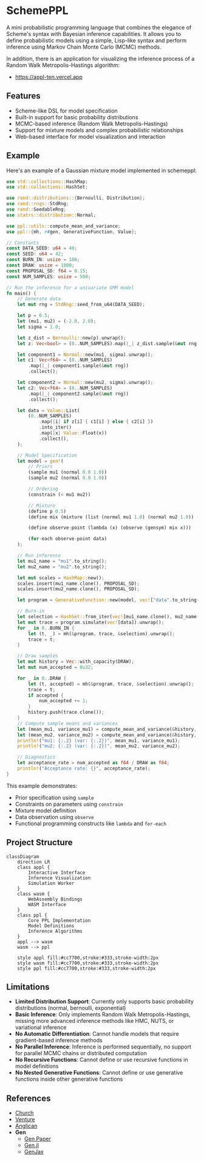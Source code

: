 # SchemePPL

A mini probabilistic programming language that combines the elegance of Scheme's syntax with Bayesian inference capabilities. It allows you to define probabilistic models using a simple, Lisp-like syntax and perform inference using Markov Chain Monte Carlo (MCMC) methods.

In addition, there is an application for visualizing the inference process of a Random Walk Metropolis-Hastings algorithm:

- https://appl-ten.vercel.app

## Features

- Scheme-like DSL for model specification
- Built-in support for basic probability distributions
- MCMC-based inference (Random Walk Metropolis-Hastings)
- Support for mixture models and complex probabilistic relationships
- Web-based interface for model visualization and interaction

## Example

Here's an example of a Gaussian mixture model implemented in schemeppl:

```rust
use std::collections::HashMap;
use std::collections::HashSet;

use rand::distributions::{Bernoulli, Distribution};
use rand::rngs::StdRng;
use rand::SeedableRng;
use statrs::distribution::Normal;

use ppl::utils::compute_mean_and_variance;
use ppl::{mh, r#gen, GenerativeFunction, Value};

// Constants
const DATA_SEED: u64 = 40;
const SEED: u64 = 42;
const BURN_IN: usize = 100;
const DRAW: usize = 1000;
const PROPOSAL_SD: f64 = 0.15;
const NUM_SAMPLES: usize = 500;

// Run the inference for a univariate GMM model
fn main() {
    // Generate data
    let mut rng = StdRng::seed_from_u64(DATA_SEED);

    let p = 0.5;
    let (mu1, mu2) = (-2.0, 2.0);
    let sigma = 1.0;

    let z_dist = Bernoulli::new(p).unwrap();
    let z: Vec<bool> = (0..NUM_SAMPLES).map(|_| z_dist.sample(&mut rng)).collect();

    let component1 = Normal::new(mu1, sigma).unwrap();
    let c1: Vec<f64> = (0..NUM_SAMPLES)
        .map(|_| component1.sample(&mut rng))
        .collect();

    let component2 = Normal::new(mu2, sigma).unwrap();
    let c2: Vec<f64> = (0..NUM_SAMPLES)
        .map(|_| component2.sample(&mut rng))
        .collect();

    let data = Value::List(
        (0..NUM_SAMPLES)
            .map(|i| if z[i] { c1[i] } else { c2[i] })
            .into_iter()
            .map(|x| Value::Float(x))
            .collect(),
    );

    // Model Specification
    let model = gen!(
        // Priors
        (sample mu1 (normal 0.0 1.0))
        (sample mu2 (normal 0.0 1.0))

        // Ordering
        (constrain (< mu1 mu2))

        // Mixture
        (define p 0.5)
        (define mix (mixture (list (normal mu1 1.0) (normal mu2 1.0)) (list p (- 1.0 p))))

        (define observe-point (lambda (x) (observe (gensym) mix x)))

        (for-each observe-point data)
    );

    // Run inference
    let mu1_name = "mu1".to_string();
    let mu2_name = "mu2".to_string();

    let mut scales = HashMap::new();
    scales.insert(mu1_name.clone(), PROPOSAL_SD);
    scales.insert(mu2_name.clone(), PROPOSAL_SD);

    let program = GenerativeFunction::new(model, vec!["data".to_string()], scales, SEED);

    // Burn-in
    let selection = HashSet::from_iter(vec![mu1_name.clone(), mu2_name.clone()]);
    let mut trace = program.simulate(vec![data]).unwrap();
    for _ in 0..BURN_IN {
        let (t, _) = mh(&program, trace, &selection).unwrap();
        trace = t;
    }

    // Draw samples
    let mut history = Vec::with_capacity(DRAW);
    let mut num_accepted = 0u32;

    for _ in 0..DRAW {
        let (t, accepted) = mh(&program, trace, &selection).unwrap();
        trace = t;
        if accepted {
            num_accepted += 1;
        }
        history.push(trace.clone());
    }
    // Compute sample means and variances
    let (mean_mu1, variance_mu1) = compute_mean_and_variance(&history, &mu1_name);
    let (mean_mu2, variance_mu2) = compute_mean_and_variance(&history, &mu2_name);
    println!("mu1: {:.2} (var: {:.2})", mean_mu1, variance_mu1);
    println!("mu2: {:.2} (var: {:.2})", mean_mu2, variance_mu2);

    // Diagnostics
    let acceptance_rate = num_accepted as f64 / DRAW as f64;
    println!("Acceptance rate: {}", acceptance_rate);
}

```

This example demonstrates:

- Prior specification using `sample`
- Constraints on parameters using `constrain`
- Mixture model definition
- Data observation using `observe`
- Functional programming constructs like `lambda` and `for-each`

## Project Structure

```mermaid
classDiagram
    direction LR
    class appl {
        Interactive Interface
        Inference Visualization
        Simulation Worker
    }
    class wasm {
        WebAssembly Bindings
        WASM Interface
    }
    class ppl {
        Core PPL Implementation
        Model Definitions
        Inference Algorithms
    }
    appl --> wasm
    wasm --> ppl

    style appl fill:#cc7700,stroke:#333,stroke-width:2px
    style wasm fill:#cc7700,stroke:#333,stroke-width:2px
    style ppl fill:#cc7700,stroke:#333,stroke-width:2px
```

## Limitations

- **Limited Distribution Support**: Currently only supports basic probability distributions (normal, bernoulli, exponential)
- **Basic Inference**: Only implements Random Walk Metropolis-Hastings, missing more advanced inference methods like HMC, NUTS, or variational inference
- **No Automatic Differentiation**: Cannot handle models that require gradient-based inference methods
- **No Parallel Inference**: Inference is performed sequentially, no support for parallel MCMC chains or distributed computation
- **No Recursive Functions**: Cannot define or use recursive functions in model definitions
- **No Nested Generative Functions**: Cannot define or use generative functions inside other generative functions

## References

- [Church](https://cocolab.stanford.edu/papers/GoodmanEtAl2008-UncertaintyInArtificialIntelligence.pdf)
- [Venture](https://arxiv.org/abs/1404.0099)
- [Anglican](https://arxiv.org/abs/1608.05263)
- **Gen**
  - [Gen Paper](https://dl.acm.org/doi/pdf/10.1145/3314221.3314642)
  - [Gen.jl](https://github.com/probcomp/Gen.jl)
  - [GenJax](https://github.com/genjax-community/genjax)
